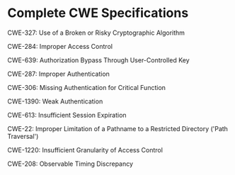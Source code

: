 

# Complete CWE Specifications

CWE-327: Use of a Broken or Risky Cryptographic Algorithm

CWE-284: Improper Access Control

CWE-639: Authorization Bypass Through User-Controlled Key

CWE-287: Improper Authentication

CWE-306: Missing Authentication for Critical Function

CWE-1390: Weak Authentication

CWE-613: Insufficient Session Expiration

CWE-22: Improper Limitation of a Pathname to a Restricted Directory ('Path Traversal')

CWE-1220: Insufficient Granularity of Access Control

CWE-208: Observable Timing Discrepancy